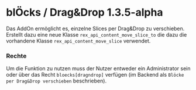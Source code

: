 blÖcks / Drag&Drop 1.3.5-alpha
=======================

Das AddOn ermöglicht es, einzelne Slices per Drag&Drop zu verschieben. Erstellt dazu eine neue Klasse
```rex_api_content_move_slice_to``` die dazu die vorhandene Klasse ```rex_api_content_move_slice``` verwendet.

### Rechte
Um die Funktion zu nutzen muss der Nutzer entweder ein Administrator sein oder über das Recht ```bloecks[dragndrop]```
verfügen (im Backend als ```Blöcke per Drag&Drop verschieben``` beschrieben).
